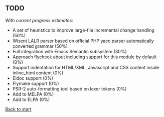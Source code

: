 ## TODO

*With current progress estimates:*

* A set of heuristics to improve large-file incremental change handling (50%)
* Wisent LALR parser based on official PHP yacc parser automatically converted grammar (50%)
* Full integration with Emacs Semantic subsystem (30%)
* Approach flycheck about including support for this module by default (0%)
* Support indentation for HTML/XML, Javascript and CSS content inside inline_html content (0%)
* Eldoc support (0%)
* Flymake support (0%)
* PSR-2 auto-formatting tool based on lexer tokens (0%)
* Add to MELPA (0%)
* Add to ELPA (0%)

[Back to start](../../../)
